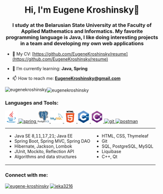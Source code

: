 <h1 align="center">Hi, I'm Eugene Kroshinsky👋</h1>
<h3 align="center">I study at the Belarusian State University at the Faculty of Applied Mathematics and Informatics. My favorite programming language is Java, I like doing interesting projects in a team and developing my own web applications</h3>

- 📄 My CV: [https://github.com/EugeneKroshinsky/resume](https://github.com/EugeneKroshinsky/resume)

- 🌱 I’m currently learning: **Java, Spring**

- 📫 How to reach me: **EugeneKroshinsky@gmail.com**

<p><img align="left" src="https://github-readme-stats.vercel.app/api/top-langs?username=eugenekroshinsky&show_icons=true&locale=en&layout=compact" alt="eugenekroshinsky" /></p>

<p><img align="center" src="https://github-readme-streak-stats.herokuapp.com/?user=eugenekroshinsky&" alt="eugenekroshinsky" /></p>

<h3 align="left">Languages and Tools:</h3>
<p align="left"> 
  <a href="https://www.java.com" target="_blank" rel="noreferrer">
    <img src="https://raw.githubusercontent.com/devicons/devicon/master/icons/java/java-original.svg" alt="java" width="40" height="40"/>
  </a> 
    <a href="https://spring.io/" target="_blank" rel="noreferrer">
    <img src="https://www.vectorlogo.zone/logos/springio/springio-icon.svg" alt="spring" width="40" height="40"/>
  </a> 
    <a href="https://www.postgresql.org" target="_blank" rel="noreferrer"> 
    <img src="https://raw.githubusercontent.com/devicons/devicon/master/icons/postgresql/postgresql-original-wordmark.svg" alt="postgresql" width="40" height="40"/> 
  </a>
  <a href="https://www.mysql.com/" target="_blank" rel="noreferrer"> 
    <img src="https://raw.githubusercontent.com/devicons/devicon/master/icons/mysql/mysql-original-wordmark.svg" alt="mysql" width="40" height="40"/>
  </a>
  <a href="https://www.w3.org/html/" target="_blank" rel="noreferrer">
    <img src="https://raw.githubusercontent.com/devicons/devicon/master/icons/html5/html5-original-wordmark.svg" alt="html5" width="40" height="40"/> 
  </a> 
  <a href="https://www.w3schools.com/cpp/" target="_blank" rel="noreferrer">
    <img src="https://raw.githubusercontent.com/devicons/devicon/master/icons/cplusplus/cplusplus-original.svg" alt="cplusplus" width="40" height="40"/>
  </a> 
  <a href="https://www.w3schools.com/cs/" target="_blank" rel="noreferrer"> <img src="https://raw.githubusercontent.com/devicons/devicon/master/icons/csharp/csharp-original.svg" alt="csharp" width="40" height="40"/> </a>
    <a href="https://git-scm.com/" target="_blank" rel="noreferrer">
    <img src="https://www.vectorlogo.zone/logos/git-scm/git-scm-icon.svg" alt="git" width="40" height="40"/>
  </a>
  <a href="https://postman.com" target="_blank" rel="noreferrer"> 
    <img src="https://www.vectorlogo.zone/logos/getpostman/getpostman-icon.svg" alt="postman" width="40" height="40"/> 
  </a> 


  <table border="0" style="border-collapse: collapse;">
    <tr>
      <td valign="top">
        <ul>
          <li> Java SE 8,11,17,21; Java EE</li>
          <li> Spring Boot, Spring MVC, Spring DAO</li>
          <li> Hibernate, Jackson, Lombok</li>
          <li> JUnit, Mockito, Reflection API</li>
          <li> Algorithms and data structures</li>
        </ul>
      </td>
      <td valign="top">
        <ul>
          <li> HTML, CSS, Thymeleaf</li>
          <li> Git</li>
          <li> SQL, PostgreSQL, MySQL</li>
          <li> Liquibase</li>
          <li> C++, Qt</li>
        </ul>
      </td>
    </tr>
  </table>  
</p>

<h3 align="left">Connect with me:</h3>
<p align="left">
<a href="https://linkedin.com/in/eugene-kroshinsky" target="blank"><img align="center" src="https://raw.githubusercontent.com/rahuldkjain/github-profile-readme-generator/master/src/images/icons/Social/linked-in-alt.svg" alt="eugene-kroshinsky" height="30" width="40" /></a>
<a href="https://www.leetcode.com/jeka3216" target="blank"><img align="center" src="https://raw.githubusercontent.com/rahuldkjain/github-profile-readme-generator/master/src/images/icons/Social/leet-code.svg" alt="jeka3216" height="30" width="40" /></a>
</p>

